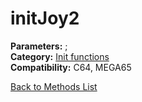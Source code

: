 # initJoy2

**Parameters:** ;  
**Category:** [Init functions](../categories/init_functions.md)  
**Compatibility:** C64, MEGA65  


[Back to Methods List](../../SUMMARY.md)
